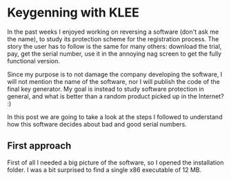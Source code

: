 # Keygenning with KLEE
In the past weeks I enjoyed working on reversing a software (don't ask me the name), to study its protection scheme for the registration process. The story the user has to follow is the same for many others: download the trial, pay, get the serial number, use it in the annoying nag screen to get the fully functional version.

Since my purpose is to not damage the company developing the software, I will not mention the name of the software, nor I will publish the code of the final key generator. My goal is instead to study software protection in general, and what is better than a random product picked up in the Internet? :)

In this post we are going to take a look at the steps I followed to understand how this software decides about bad and good serial numbers.

## First approach
First of all I needed a big picture of the software, so I opened the installation folder. I was a bit surprised to find a single x86 executable of 12 MB.
